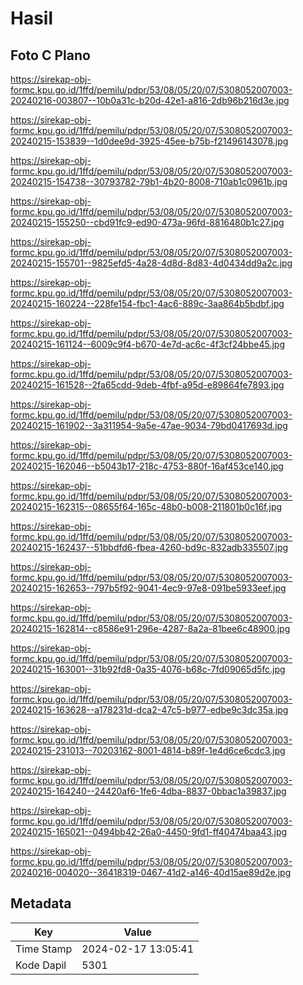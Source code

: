 # Hasil

## Foto C Plano

https://sirekap-obj-formc.kpu.go.id/1ffd/pemilu/pdpr/53/08/05/20/07/5308052007003-20240216-003807--10b0a31c-b20d-42e1-a816-2db96b216d3e.jpg

https://sirekap-obj-formc.kpu.go.id/1ffd/pemilu/pdpr/53/08/05/20/07/5308052007003-20240215-153839--1d0dee9d-3925-45ee-b75b-f21496143078.jpg

https://sirekap-obj-formc.kpu.go.id/1ffd/pemilu/pdpr/53/08/05/20/07/5308052007003-20240215-154738--30793782-79b1-4b20-8008-710ab1c0961b.jpg

https://sirekap-obj-formc.kpu.go.id/1ffd/pemilu/pdpr/53/08/05/20/07/5308052007003-20240215-155250--cbd91fc9-ed90-473a-96fd-8816480b1c27.jpg

https://sirekap-obj-formc.kpu.go.id/1ffd/pemilu/pdpr/53/08/05/20/07/5308052007003-20240215-155701--9825efd5-4a28-4d8d-8d83-4d0434dd9a2c.jpg

https://sirekap-obj-formc.kpu.go.id/1ffd/pemilu/pdpr/53/08/05/20/07/5308052007003-20240215-160224--228fe154-fbc1-4ac6-889c-3aa864b5bdbf.jpg

https://sirekap-obj-formc.kpu.go.id/1ffd/pemilu/pdpr/53/08/05/20/07/5308052007003-20240215-161124--6009c9f4-b670-4e7d-ac6c-4f3cf24bbe45.jpg

https://sirekap-obj-formc.kpu.go.id/1ffd/pemilu/pdpr/53/08/05/20/07/5308052007003-20240215-161528--2fa65cdd-9deb-4fbf-a95d-e89864fe7893.jpg

https://sirekap-obj-formc.kpu.go.id/1ffd/pemilu/pdpr/53/08/05/20/07/5308052007003-20240215-161902--3a311954-9a5e-47ae-9034-79bd0417693d.jpg

https://sirekap-obj-formc.kpu.go.id/1ffd/pemilu/pdpr/53/08/05/20/07/5308052007003-20240215-162046--b5043b17-218c-4753-880f-16af453ce140.jpg

https://sirekap-obj-formc.kpu.go.id/1ffd/pemilu/pdpr/53/08/05/20/07/5308052007003-20240215-162315--08655f64-165c-48b0-b008-211801b0c16f.jpg

https://sirekap-obj-formc.kpu.go.id/1ffd/pemilu/pdpr/53/08/05/20/07/5308052007003-20240215-162437--51bbdfd6-fbea-4260-bd9c-832adb335507.jpg

https://sirekap-obj-formc.kpu.go.id/1ffd/pemilu/pdpr/53/08/05/20/07/5308052007003-20240215-162653--797b5f92-9041-4ec9-97e8-091be5933eef.jpg

https://sirekap-obj-formc.kpu.go.id/1ffd/pemilu/pdpr/53/08/05/20/07/5308052007003-20240215-162814--c8586e91-296e-4287-8a2a-81bee6c48900.jpg

https://sirekap-obj-formc.kpu.go.id/1ffd/pemilu/pdpr/53/08/05/20/07/5308052007003-20240215-163001--31b92fd8-0a35-4076-b68c-7fd09065d5fc.jpg

https://sirekap-obj-formc.kpu.go.id/1ffd/pemilu/pdpr/53/08/05/20/07/5308052007003-20240215-163628--a178231d-dca2-47c5-b977-edbe9c3dc35a.jpg

https://sirekap-obj-formc.kpu.go.id/1ffd/pemilu/pdpr/53/08/05/20/07/5308052007003-20240215-231013--70203162-8001-4814-b89f-1e4d6ce6cdc3.jpg

https://sirekap-obj-formc.kpu.go.id/1ffd/pemilu/pdpr/53/08/05/20/07/5308052007003-20240215-164240--24420af6-1fe6-4dba-8837-0bbac1a39837.jpg

https://sirekap-obj-formc.kpu.go.id/1ffd/pemilu/pdpr/53/08/05/20/07/5308052007003-20240215-165021--0494bb42-26a0-4450-9fd1-ff40474baa43.jpg

https://sirekap-obj-formc.kpu.go.id/1ffd/pemilu/pdpr/53/08/05/20/07/5308052007003-20240216-004020--36418319-0467-41d2-a146-40d15ae89d2e.jpg


## Metadata

| Key        | Value               |
| ---------- | ------------------- |
| Time Stamp | 2024-02-17 13:05:41 |
| Kode Dapil | 5301                |



